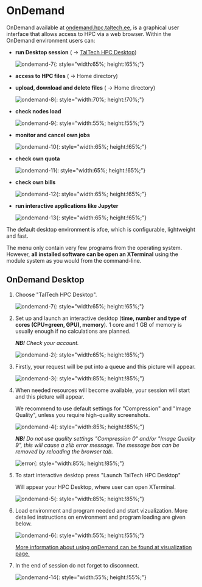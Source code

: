 # OnDemand

OnDemand available at [ondemand.hpc.taltech.ee](https://ondemand.hpc.taltech.ee), is a graphical user interface that allows access to HPC via a web browser. Within the OnDemand environment users can:

- **run Desktop session** ( -> [TalTech HPC Desktop](/ondemand.html#ondemand-desktop))

    ![ondemand-7](/visualization/ondemand-7.png){: style="width:65%; height:!65%;"}

- **access to HPC files** ( -> Home directory)

- **upload, download and delete files** ( -> Home directory)

    ![ondemand-8](/visualization/ondemand-8.png){: style="width:70%; height:!70%;"}

- **check nodes load**

    ![ondemand-9](/visualization/ondemand-9.png){: style="width:55%; height:!55%;"} 

- **monitor and cancel own jobs** 

    ![ondemand-10](/visualization/ondemand-10.png){: style="width:65%; height:!65%;"} 

- **check own quota**

    ![ondemand-11](/visualization/ondemand-11.png){: style="width:65%; height:!65%;"} 

- **check own bills**

    ![ondemand-12](/visualization/ondemand-12.png){: style="width:65%; height:!65%;"} 

- **run interactive applications like Jupyter**

    ![ondemand-13](/visualization/ondemand-13.png){: style="width:65%; height:!65%;"} 


The default desktop environment is xfce, which is configurable, lightweight and fast.

The menu only contain very few programs from the operating system. However, **all installed software can be open an XTerminal** using the module system as you would from the command-line. 

## OnDemand Desktop

1. Choose "TalTech HPC Desktop".

    ![ondemand-7](/visualization/ondemand-7.png){: style="width:65%; height:!65%;"}

2. Set up and launch an interactive desktop (**time, number and type of cores (CPU=green, GPU), memory**). 1 core and 1 GB of memory is usually enough if no calculations are planned.

    ***NB!*** _Check your account._

    ![ondemand-2](/visualization/ondemand-2.png){: style="width:65%; height:!65%;"}

3. Firstly, your request will be put into a queue and this picture will appear.

    ![ondemand-3](/visualization/ondemand-3.png){: style="width:85%; height:!85%;"}

4. When needed resources will become available, your session will start and this picture will appear. 

    We recommend to use default settings for "Compression" and "Image Quality", unless you require high-quality screenshots.

    ![ondemand-4](/visualization/ondemand-4.png){: style="width:85%; height:!85%;"}

    ***NB!*** _Do not use quality settings "Compression 0" and/or "Image Quality 9", this will cause a zlib error message. The message box can be removed by reloading the browser tab._ 

    ![error](/visualization/ondemand-zlib-error.png){: style="width:85%; height:!85%;"}


5. To start interactive desktop press "Launch TalTech HPC Desktop"

    Will appear your HPC Desktop, where user can open XTerminal.

    ![ondemand-5](/visualization/ondemand-5.png){: style="width:85%; height:!85%;"}

6. Load environment and program needed and start vizualization. More detailed instructions on environment and program loading are given below.

    ![ondemand-6](/visualization/ondemand-6.png){: style="width:55%; height:!55%;"}

    [More information about using onDemand can be found at visualization page.](/visualization.html)

7. In the end of session do not forget to disconnect.

    ![ondemand-14](/visualization/ondemand-14.png){: style="width:55%; height:!55%;"}

